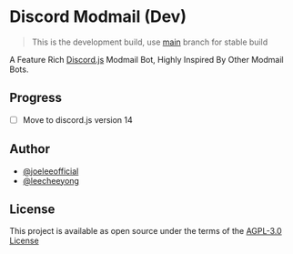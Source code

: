 # Discord Modmail (Dev)

> This is the development build, use [main](https://github.com/BotStudios/modmailbot) branch for stable build

A Feature Rich [Discord.js](https://github.com/discordjs/discord.js) Modmail Bot, Highly Inspired By Other Modmail Bots.

## Progress
- [ ] Move to discord.js version 14

## Author
- [@joeleeofficial](https://github.com/joeleeofficial)
- [@leecheeyong](https://github.com/leecheeyong)

## License
This project is available as open source under the terms of the [AGPL-3.0 License](./LICENSE)
